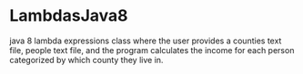 # LambdasJava8
java 8 lambda expressions class where the user provides a counties text file, people text file, and the program calculates the income for each person categorized by which county they live in.  
